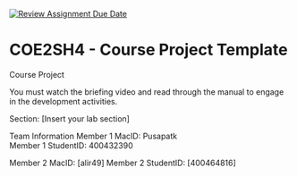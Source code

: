 [![Review Assignment Due Date](https://classroom.github.com/assets/deadline-readme-button-22041afd0340ce965d47ae6ef1cefeee28c7c493a6346c4f15d667ab976d596c.svg)](https://classroom.github.com/a/mLqiHWLE)
# COE2SH4 - Course Project Template
Course Project

You must watch the briefing video and read through the manual to engage in the development activities.


Section: [Insert your lab section]

Team Information
Member 1 MacID: Pusapatk    
Member 1 StudentID: 400432390

Member 2 MacID: [alir49]
Member 2 StudentID: [400464816]
